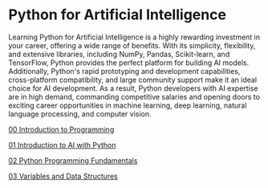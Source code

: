 # Python for Artificial Intelligence
Learning Python for Artificial Intelligence is a highly rewarding investment in your career, offering a wide range of benefits. With its simplicity, flexibility, and extensive libraries, including NumPy, Pandas, Scikit-learn, and TensorFlow, Python provides the perfect platform for building AI models. Additionally, Python's rapid prototyping and development capabilities, cross-platform compatibility, and large community support make it an ideal choice for AI development. As a result, Python developers with AI expertise are in high demand, commanding competitive salaries and opening doors to exciting career opportunities in machine learning, deep learning, natural language processing, and computer vision.

[00 Introduction to Programming](00_Introduction_to_Programming/Readme.md)

[01 Introduction to AI with Python](01_Introduction_to_AI_with_Python/Readme.md)

[02 Python Programming Fundamentals](02_Python_Programming_Fundamentals/Readme.md)

[03 Variables and Data Structures](03_Variables_and_Data_Structures/Readme.md)
